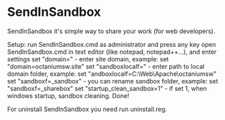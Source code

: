 # SendInSandbox
SendInSandbox it's simple way to share your work (for web developers).

Setup:
run SendInSandbox.cmd as administrator and press any key
open SendInSandbox.cmd in text editor (like notepad, notepad++...), and enter settings
set "domain=" - enter site domain, example: set "domain=octaniumsw.site"
set "sandboxlocalf=" - enter path to local domain folder, example: set "andboxlocalf=C:\Web\Apache\octaniumsw"
set "sandboxf=_sandbox" - you can rename sandbox folder, example: set "sandboxf=_sharebox"
set "startup_clean_sandbox=1" - if set 1, when windows startup, sandbox cleaning.
Done!

For uninstall SendInSandbox you need run uninstall.reg.
